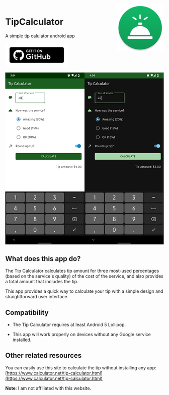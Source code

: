 <img src="./app/src/main/res/mipmap-xxxhdpi/ic_launcher_round.png" align="right" width="150px">
<h1> TipCalculator </h1>

A simple tip calulator android app

<a href="https://github.com/Ashpex/TipCalculator/releases/latest"><img width="200px" src="./preview/get-it-on-github.svg"></a>

![Screenshot](./preview/preview.png)


## What does this app do?

The Tip Calculator calculates tip amount for three most-used percentages (based on the service's quality) of the  cost of the service, and also provides a total amount that includes the  tip.

This app provides a quick way to calculate your tip with a simple design and straightforward user interface.

## Compatibility

+ The Tip Calculator requires at least Android 5 Lollipop.

+ This app will work properly on devices without any Google service installed.

## Other related resources

You can easily use this site to calculate the tip without installing any app: [https://www.calculator.net/tip-calculator.html](https://www.calculator.net/tip-calculator.html)

**Note**: I am not affiliated with this website.

